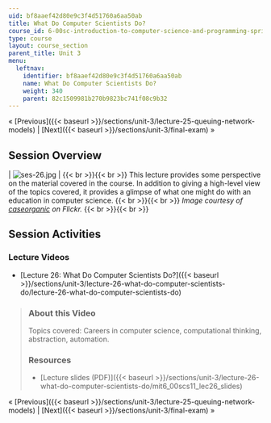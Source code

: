 ```yaml
---
uid: bf8aaef42d80e9c3f4d51760a6aa50ab
title: What Do Computer Scientists Do?
course_id: 6-00sc-introduction-to-computer-science-and-programming-spring-2011
type: course
layout: course_section
parent_title: Unit 3
menu:
  leftnav:
    identifier: bf8aaef42d80e9c3f4d51760a6aa50ab
    name: What Do Computer Scientists Do?
    weight: 340
    parent: 82c1509981b270b9823bc741f08c9b32
---
```


« [Previous]({{< baseurl >}}/sections/unit-3/lecture-25-queuing-network-models) | [Next]({{< baseurl >}}/sections/unit-3/final-exam) »

Session Overview
----------------

| ![ses-26.jpg](https://open-learning-course-data-production.s3.amazonaws.com/6-00sc-introduction-to-computer-science-and-programming-spring-2011/7dba573ee2ed2c65cfbc594643065f2a_ses-26.jpg) |  {{< br >}}{{< br >}} This lecture provides some perspective on the material covered in the course. In addition to giving a high-level view of the topics covered, it provides a glimpse of what one might do with an education in computer science. {{< br >}}{{< br >}} _Image courtesy of [caseorganic](http://www.flickr.com/photos/caseorganic/4606080708/in/photostream/) on Flickr._ {{< br >}}{{< br >}}  

Session Activities
------------------

### Lecture Videos

*   [Lecture 26: What Do Computer Scientists Do?]({{< baseurl >}}/sections/unit-3/lecture-26-what-do-computer-scientists-do/lecture-26-what-do-computer-scientists-do)

> ### About this Video
> 
> Topics covered: Careers in computer science, computational thinking, abstraction, automation.
> 
> ### Resources
> 
> *   [Lecture slides (PDF)]({{< baseurl >}}/sections/unit-3/lecture-26-what-do-computer-scientists-do/mit6_00scs11_lec26_slides)

« [Previous]({{< baseurl >}}/sections/unit-3/lecture-25-queuing-network-models) | [Next]({{< baseurl >}}/sections/unit-3/final-exam) »